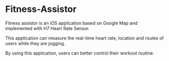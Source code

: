 # Fitness-Assistor

Fitness assistor is an iOS application based on Google Map and implemented with H7 Heart Rate Sensor. 

This application can measure the real-time heart rate, location and routes of users while they are jogging. 

By using this application, users can better control their workout routine.
